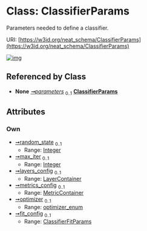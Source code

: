 
# Class: ClassifierParams


Parameters needed to define a classifier.

URI: [https://w3id.org/neat_schema/ClassifierParams](https://w3id.org/neat_schema/ClassifierParams)


[![img](https://yuml.me/diagram/nofunky;dir:TB/class/[MetricContainer],[LayerContainer],[ClassifierFitParams]<fit_config%200..1-++[ClassifierParams&#124;random_state:integer%20%3F;max_iter:integer%20%3F;optimizer:optimizer_enum%20%3F],[MetricContainer]<metrics_config%200..1-++[ClassifierParams],[LayerContainer]<layers_config%200..1-++[ClassifierParams],[Classifier]++-%20parameters%200..1>[ClassifierParams],[ClassifierFitParams],[Classifier])](https://yuml.me/diagram/nofunky;dir:TB/class/[MetricContainer],[LayerContainer],[ClassifierFitParams]<fit_config%200..1-++[ClassifierParams&#124;random_state:integer%20%3F;max_iter:integer%20%3F;optimizer:optimizer_enum%20%3F],[MetricContainer]<metrics_config%200..1-++[ClassifierParams],[LayerContainer]<layers_config%200..1-++[ClassifierParams],[Classifier]++-%20parameters%200..1>[ClassifierParams],[ClassifierFitParams],[Classifier])

## Referenced by Class

 *  **None** *[➞parameters](classifier__parameters.md)*  <sub>0..1</sub>  **[ClassifierParams](ClassifierParams.md)**

## Attributes


### Own

 * [➞random_state](classifierParams__random_state.md)  <sub>0..1</sub>
     * Range: [Integer](types/Integer.md)
 * [➞max_iter](classifierParams__max_iter.md)  <sub>0..1</sub>
     * Range: [Integer](types/Integer.md)
 * [➞layers_config](classifierParams__layers_config.md)  <sub>0..1</sub>
     * Range: [LayerContainer](LayerContainer.md)
 * [➞metrics_config](classifierParams__metrics_config.md)  <sub>0..1</sub>
     * Range: [MetricContainer](MetricContainer.md)
 * [➞optimizer](classifierParams__optimizer.md)  <sub>0..1</sub>
     * Range: [optimizer_enum](optimizer_enum.md)
 * [➞fit_config](classifierParams__fit_config.md)  <sub>0..1</sub>
     * Range: [ClassifierFitParams](ClassifierFitParams.md)
